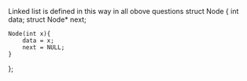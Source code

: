 Linked list is defined in this way in all obove questions 
struct Node
{
    int data;
    struct Node* next;
     
    Node(int x){
        data = x;
        next = NULL;
    }
};

